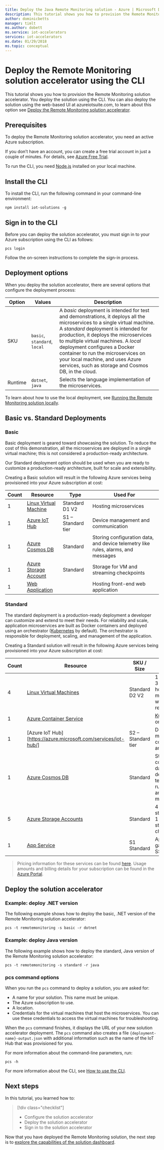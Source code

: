 ```yaml
---
title: Deploy the Java Remote Monitoring solution - Azure | Microsoft Docs 
description: This tutorial shows you how to provision the Remote Monitoring solution accelerator using the CLI.
author: dominicbetts
manager: timlt
ms.author: dobett
ms.service: iot-accelerators
services: iot-accelerators
ms.date: 01/29/2018
ms.topic: conceptual
---
```


# Deploy the Remote Monitoring solution accelerator using the CLI

This tutorial shows you how to provision the Remote Monitoring solution accelerator. You deploy the solution using the CLI. You can also deploy the solution using the web-based UI at azureiotsuite.com, to learn about this option see [Deploy the Remote Monitoring solution accelerator](quickstart-remote-monitoring-deploy.md).

## Prerequisites

To deploy the Remote Monitoring solution accelerator, you need an active Azure subscription.

If you don’t have an account, you can create a free trial account in just a couple of minutes. For details, see [Azure Free Trial](http://azure.microsoft.com/pricing/free-trial/).

To run the CLI, you need [Node.js](https://nodejs.org/) installed on your local machine.

## Install the CLI

To install the CLI, run the following command in your command-line environment:

```cmd/sh
npm install iot-solutions -g
```

## Sign in to the CLI

Before you can deploy the solution accelerator, you must sign in to your Azure subscription using the CLI as follows:

```cmd/sh
pcs login
```

Follow the on-screen instructions to complete the sign-in process.

## Deployment options

When you deploy the solution accelerator, there are several options that configure the deployment process:

| Option | Values | Description |
| ------ | ------ | ----------- |
| SKU    | `basic`, `standard`, `local` | A _basic_ deployment is intended for test and demonstrations, it deploys all the microservices to a single virtual machine. A _standard_ deployment is intended for production, it deploys the microservices to multiple virtual machines. A _local_ deployment configures a Docker container to run the microservices on your local machine, and uses Azure services, such as storage and Cosmos DB, in the cloud. |
| Runtime | `dotnet`, `java` | Selects the language implementation of the microservices. |

To learn about how to use the local deployment, see [Running the Remote Monitoring solution locally](https://github.com/Azure/azure-iot-pcs-remote-monitoring-dotnet/wiki/Running-the-Remote-Monitoring-Solution-Locally#deploy-azure-services-and-set-environment-variables).

## Basic vs. Standard Deployments

### Basic
Basic deployment is geared toward showcasing the solution. To reduce the cost
of this demonstration, all the microservices are deployed in a single
virtual machine; this is not considered a production-ready architecture.

Our Standard deployment option should be used when you are ready to customize
a production-ready architecture, built for scale and extensibility.

Creating a Basic solution will result in the following Azure services being
provisioned into your Azure subscription at cost: 

| Count | Resource                       | Type         | Used For |
|-------|--------------------------------|--------------|----------|
| 1     | [Linux Virtual Machine](https://azure.microsoft.com/services/virtual-machines/) | Standard D1 V2  | Hosting microservices |
| 1     | [Azure IoT Hub](https://azure.microsoft.com/services/iot-hub/)                  | S1 – Standard tier | Device management and communication |
| 1     | [Azure Cosmos DB](https://azure.microsoft.com/services/cosmos-db/)              | Standard        | Storing configuration data, and device telemetry like rules, alarms, and messages |  
| 1     | [Azure Storage Account](https://docs.microsoft.com/azure/storage/common/storage-introduction#types-of-storage-accounts)  | Standard        | Storage for VM and streaming checkpoints |
| 1     | [Web Application](https://azure.microsoft.com/services/app-service/web/)        |                 | Hosting front-end web application |

### Standard
The standard deployment is a production-ready deployment a developer can
customize and extend to meet their needs. For reliability and scale, application
microservices are built as Docker containers and deployed using an orchestrator
([Kubernetes](https://kubernetes.io/) by default). The orchestrator is
responsible for deployment, scaling, and management of the application.

Creating a Standard solution will result in the following Azure services being
provisioned into your Azure subscription at cost:

| Count | Resource                                     | SKU / Size      | Used For |
|-------|----------------------------------------------|-----------------|----------|
| 4     | [Linux Virtual Machines](https://azure.microsoft.com/services/virtual-machines/)   | Standard D2 V2  | 1 master and 3 agents for hosting microservices with redundancy |
| 1     | [Azure Container Service](https://azure.microsoft.com/services/container-service/) |                 | [Kubernetes](https://kubernetes.io) orchestrator |
| 1     | [Azure IoT Hub][https://azure.microsoft.com/services/iot-hub/]                     | S2 – Standard tier | Device management, command and control |
| 1     | [Azure Cosmos DB](https://azure.microsoft.com/services/cosmos-db/)                 | Standard        | Storing configuration data, and device telemetry like rules, alarms, and messages |
| 5     | [Azure Storage Accounts](https://docs.microsoft.com/azure/storage/common/storage-introduction#types-of-storage-accounts)    | Standard        | 4 for VM storage, and 1 for the streaming checkpoints |
| 1     | [App Service](https://azure.microsoft.com/services/app-service/web/)             | S1 Standard     | Application gateway over SSL |

> Pricing information for these services can be found
[here](https://azure.microsoft.com/pricing). Usage amounts and billing details
for your subscription can be found in the
[Azure Portal](https://portal.azure.com/).

## Deploy the solution accelerator

### Example: deploy .NET version

The following example shows how to deploy the basic, .NET version of the Remote Monitoring solution accelerator:

```cmd/sh
pcs -t remotemonitoring -s basic -r dotnet
```

### Example: deploy Java version

The following example shows how to deploy the standard, Java version of the Remote Monitoring solution accelerator:

```cmd/sh
pcs -t remotemonitoring -s standard -r java
```

### pcs command options

When you run the `pcs` command to deploy a solution, you are asked for:

- A name for your solution. This name must be unique.
- The Azure subscription to use.
- A location.
- Credentials for the virtual machines that host the microservices. You can use these credentials to access the virtual machines for troubleshooting.

When the `pcs` command finishes, it displays the URL of your new solution accelerator deployment. The `pcs` command also creates a file `{deployment-name}-output.json` with additional information such as the name of the IoT Hub that was provisioned for you.

For more information about the command-line parameters, run:

```cmd/sh
pcs -h
```

For more information about the CLI, see [How to use the CLI](https://github.com/Azure/pcs-cli/blob/master/README.md).

## Next steps

In this tutorial, you learned how to:

> [!div class="checklist"]
> * Configure the solution accelerator
> * Deploy the solution accelerator
> * Sign in to the solution accelerator

Now that you have deployed the Remote Monitoring solution, the next step is to [explore the capabilities of the solution dashboard](./quickstart-remote-monitoring-deploy.md).

<!-- Next tutorials in the sequence -->
